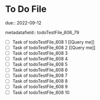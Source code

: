 # To Do File

due:: 2022-09-12

metadatafield:: todoTestFile_608_79

- [ ] Task of todoTestFile_608 1 [[Query me]]
- [ ] Task of todoTestFile_608 2 [[Query me]]
- [ ] Task of todoTestFile_608 3
- [ ] Task of todoTestFile_608 4
- [ ] Task of todoTestFile_608 5
- [ ] Task of todoTestFile_608 6
- [ ] Task of todoTestFile_608 7
- [ ] Task of todoTestFile_608 8
- [ ] Task of todoTestFile_608 9
- [ ] Task of todoTestFile_608 10